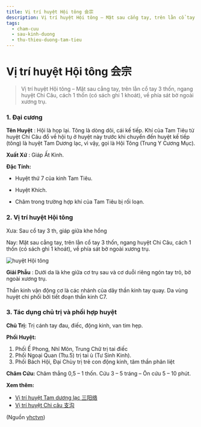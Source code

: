 ```yaml
---
title: Vị trí huyệt Hội tông 会宗
description: Vị trí huyệt Hội tông – Mặt sau cẳng tay, trên lằn cổ tay 3 thốn, ngang huyệt Chi Câu, cách 1 thốn (có sách ghi 1 khoát), về phía sát bờ ngoài xương trụ.
tags:
  - cham-cuu
  - sau-kinh-duong
  - thu-thieu-duong-tam-tieu
---
```


# Vị trí huyệt Hội tông 会宗 

> Vị trí huyệt Hội tông – Mặt sau cẳng tay, trên lằn cổ tay 3 thốn, ngang huyệt Chi Câu, cách 1 thốn (có sách ghi 1 khoát), về phía sát bờ ngoài xương trụ.

### 1. Đại cương

**Tên Huyệt** : Hội là họp lại. Tông là dòng dõi, cái kế tiếp. Khí của Tam Tiêu từ huyệt Chi Câu đổ về hội tụ ở huyệt này trước khi chuyển đến huyệt kế tiếp (tông) là huyệt Tam Dương lạc, vì vậy, gọi là Hội Tông (Trung Y Cương Mục).

**Xuất Xứ** : Giáp Ất Kinh.

**Đặc Tính:**

+ Huyệt thứ 7 của kinh Tam Tiêu.

+ Huyệt Khích.

+ Châm trong trường hợp khí của Tam Tiêu bị rối loạn.

### 2. Vị trí huyệt Hội tông

Xưa: Sau cổ tay 3 th, giáp giữa khe hổng

Nay: Mặt sau cẳng tay, trên lằn cổ tay 3 thốn, ngang huyệt Chi Câu, cách 1 thốn (có sách ghi 1 khoát), về phía sát bờ ngoài xương trụ.

![huyệt Hội tông](/imgs/yhctvn/huyet-hoi-tong-300x168.jpg)

**Giải Phẫu** : Dưới da là khe giữa cơ trụ sau và cơ duỗi riêng ngón tay trỏ, bờ ngoài xương trụ.

Thần kinh vận động cơ là các nhánh của dây thần kinh tay quay. Da vùng huyệt chi phối bởi tiết đoạn thần kinh C7.

### 3. Tác dụng chủ trị và phối hợp huyệt

**Chủ Trị:** Trị cánh tay đau, điếc, động kinh, van tim hẹp.

**Phối Huyệt:**

1. Phối Ế Phong, Nhĩ Môn, Trung Chữ trị tai điếc
2. Phối Ngoại Quan (Ttu.5) trị tai ù (Tư Sinh Kinh).
3. Phối Bách Hội, Đại Chùy trị trẻ con động kinh, tâm thần phân liệt

**Châm Cứu:** Châm thẳng 0,5 – 1 thốn. Cứu 3 – 5 tráng – Ôn cứu 5 – 10 phút.

**Xem thêm:**

* [Vị trí huyệt Tam dương lạc 三阳络](/yhctvn/vi-tri-huyet-tam-duong-lac-%e4%b8%89%e9%98%b3%e7%bb%9c/)
* [Vị trí huyệt Chi câu 支沟](/yhctvn/vi-tri-huyet-chi-cau-%e6%94%af%e6%b2%9f/)

(Nguồn <a href="https://yhctvn.com/vi-tri-huyet-hoi-tong-会宗/" target="_blank">yhctvn</a>)

